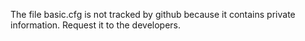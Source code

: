 The file basic.cfg is not tracked by github because it contains private information. Request it to the developers.
